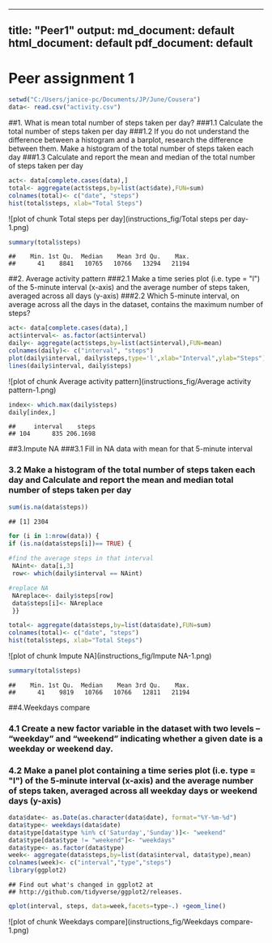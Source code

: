 
---
title: "Peer1"
output:
  md_document: default
  html_document: default
  pdf_document: default
---


# Peer assignment 1


```r
setwd("C:/Users/janice-pc/Documents/JP/June/Cousera")
data<- read.csv("activity.csv")
```

##1. What is mean total number of steps taken per day? 
###1.1 Calculate the total number of steps taken per day
###1.2 If you do not understand the difference between a histogram and a barplot, research the difference between them. Make a histogram of the total number of steps taken each day
###1.3 Calculate and report the mean and median of the total number of steps taken per day

```r
act<- data[complete.cases(data),]
total<- aggregate(act$steps,by=list(act$date),FUN=sum)
colnames(total)<- c("date", "steps")
hist(total$steps, xlab="Total Steps")
```

![plot of chunk Total steps per day](instructions_fig/Total steps per day-1.png)

```r
summary(total$steps)
```

```
##    Min. 1st Qu.  Median    Mean 3rd Qu.    Max. 
##      41    8841   10765   10766   13294   21194
```

##2. Average activity pattern 
###2.1 Make a time series plot (i.e. type = "l") of the 5-minute interval (x-axis) and the average number of steps taken, averaged across all days (y-axis)
###2.2 Which 5-minute interval, on average across all the days in the dataset, contains the maximum number of steps?

```r
act<- data[complete.cases(data),]
act$interval<- as.factor(act$interval)
daily<- aggregate(act$steps,by=list(act$interval),FUN=mean)
colnames(daily)<- c("interval", "steps")
plot(daily$interval, daily$steps,type='l',xlab="Interval",ylab="Steps")
lines(daily$interval, daily$steps)
```

![plot of chunk Average activity pattern](instructions_fig/Average activity pattern-1.png)

```r
index<- which.max(daily$steps)
daily[index,]
```

```
##     interval    steps
## 104      835 206.1698
```

##3.Impute NA 
###3.1 Fill in NA data with mean for that 5-minute interval 
### 3.2 Make a histogram of the total number of steps taken each day and Calculate and report the mean and median total number of steps taken per day

```r
sum(is.na(data$steps))
```

```
## [1] 2304
```

```r
for (i in 1:nrow(data)) {
if (is.na(data$steps[i])== TRUE) { 
 
#find the average steps in that interval
 NAint<- data[i,3]
 row<- which(daily$interval == NAint)

#replace NA
 NAreplace<- daily$steps[row]
 data$steps[i]<- NAreplace
 }}

total<- aggregate(data$steps,by=list(data$date),FUN=sum)
colnames(total)<- c("date", "steps")
hist(total$steps, xlab="Total Steps")
```

![plot of chunk Impute NA](instructions_fig/Impute NA-1.png)

```r
summary(total$steps)
```

```
##    Min. 1st Qu.  Median    Mean 3rd Qu.    Max. 
##      41    9819   10766   10766   12811   21194
```

##4.Weekdays compare
### 4.1 Create a new factor variable in the dataset with two levels – “weekday” and “weekend” indicating whether a given date is a weekday or weekend day.
### 4.2 Make a panel plot containing a time series plot (i.e. type = "l") of the 5-minute interval (x-axis) and the average number of steps taken, averaged across all weekday days or weekend days (y-axis)

```r
data$date<- as.Date(as.character(data$date), format="%Y-%m-%d")
data$type<- weekdays(data$date)
data$type[data$type %in% c('Saturday','Sunday')]<- "weekend"
data$type[data$type != "weekend"]<- "weekdays"
data$type<- as.factor(data$type)
week<- aggregate(data$steps,by=list(data$interval, data$type),mean)
colnames(week)<- c("interval","type","steps")
library(ggplot2)
```

```
## Find out what's changed in ggplot2 at
## http://github.com/tidyverse/ggplot2/releases.
```

```r
qplot(interval, steps, data=week,facets=type~.) +geom_line()
```

![plot of chunk Weekdays compare](instructions_fig/Weekdays compare-1.png)






